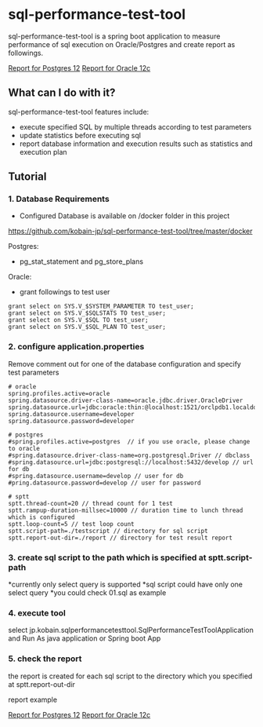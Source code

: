# sql-performance-test-tool

sql-performance-test-tool is a spring boot application to measure performance of sql execution on Oracle/Postgres and create report as followings.

[Report for Postgres 12](https://github.com/kobain-jp/sql-performance-test-tool/blob/master/sptt-2020-12-12-00:21:06.md)
[Report for Oracle 12c](https://github.com/kobain-jp/sql-performance-test-tool/blob/master/sptt-2020-12-14-09:24:14.md)


## What can I do with it?

sql-performance-test-tool features include:

- execute specified SQL by multiple threads according to test parameters
- update statistics before executing sql
- report database information and execution results such as statistics and execution plan


## Tutorial

### 1. Database Requirements

* Configured Database is available on /docker folder in this project

https://github.com/kobain-jp/sql-performance-test-tool/tree/master/docker

Postgres:
- pg_stat_statement and pg_store_plans

Oracle:
- grant followings to test user

```
grant select on SYS.V_$SYSTEM_PARAMETER TO test_user;
grant select on SYS.V_$SQLSTATS TO test_user;
grant select on SYS.V_$SQL TO test_user;
grant select on SYS.V_$SQL_PLAN TO test_user;
```


### 2. configure application.properties

Remove comment out for one of the database configuration and specify test parameters

```
# oracle
spring.profiles.active=oracle
spring.datasource.driver-class-name=oracle.jdbc.driver.OracleDriver
spring.datasource.url=jdbc:oracle:thin:@localhost:1521/orclpdb1.localdomain
spring.datasource.username=developer
spring.datasource.password=developer

# postgres
#spring.profiles.active=postgres  // if you use oracle, please change to oracle
#spring.datasource.driver-class-name=org.postgresql.Driver // dbclass
#spring.datasource.url=jdbc:postgresql://localhost:5432/develop // url for db
#spring.datasource.username=develop // user for db
#pring.datasource.password=develop // user for password

# sptt
sptt.thread-count=20 // thread count for 1 test
sptt.rampup-duration-millsec=10000 // duration time to lunch thread which is configured
sptt.loop-count=5 // test loop count
sptt.script-path=./testscript // directory for sql script
sptt.report-out-dir=./report // directory for test result report
```

### 3. create sql script to the path which is specified at sptt.script-path

*currently only select query is supported
*sql script could have only one select query
*you could check 01.sql as example

### 4. execute tool

select jp.kobain.sqlperformancetesttool.SqlPerformanceTestToolApplication and Run As java application or Spring boot App

### 5. check the report

the report is created for each sql script to the directory which you specified at sptt.report-out-dir

report example

[Report for Postgres 12](https://github.com/kobain-jp/sql-performance-test-tool/blob/master/sptt-2020-12-12-00:21:06.md)
[Report for Oracle 12c](https://github.com/kobain-jp/sql-performance-test-tool/blob/master/sptt-2020-12-14-09:24:14.md)











